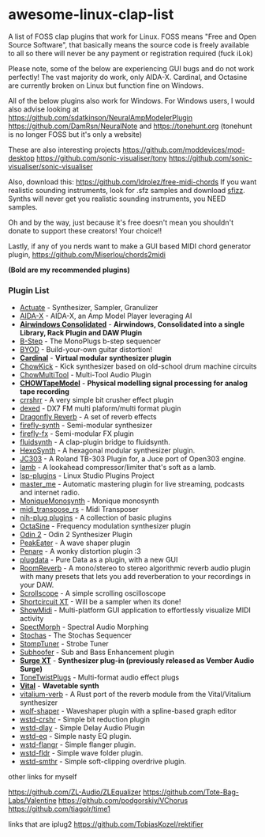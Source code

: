 # awesome-linux-clap-list
A list of FOSS clap plugins that work for Linux. FOSS means "Free and Open Source Software", that basically means the source code is freely available to all so there will never be any payment or registration required (fuck iLok)

Please note, some of the below are experiencing GUI bugs and do not work perfectly! The vast majority do work, only AIDA-X. Cardinal, and Octasine are currently broken on Linux but function fine on Windows.

All of the below plugins also work for Windows. For Windows users, I would also advise looking at https://github.com/sdatkinson/NeuralAmpModelerPlugin https://github.com/DamRsn/NeuralNote and https://tonehunt.org (tonehunt is no longer FOSS but it's only a website)

These are also interesting projects https://github.com/moddevices/mod-desktop https://github.com/sonic-visualiser/tony https://github.com/sonic-visualiser/sonic-visualiser

Also, download this: https://github.com/ldrolez/free-midi-chords
If you want realistic sounding instruments, look for .sfz samples and download [sfizz](https://github.com/sfztools/sfizz). Synths will never get you realistic sounding instruments, you NEED samples.

Oh and by the way, just because it's free doesn't mean you shouldn't donate to support these creators! Your choice!!

Lastly, if any of you nerds want to make a GUI based MIDI chord generator plugin, https://github.com/Miserlou/chords2midi

**(Bold are my recommended plugins)**

### Plugin List 
- [Actuate](https://github.com/ardura/Actuate) - Synthesizer, Sampler, Granulizer
- [AIDA-X](https://github.com/AidaDSP/aida-x) - AIDA-X, an Amp Model Player leveraging AI
- [**Airwindows Consolidated**](https://github.com/baconpaul/airwin2rack) - **Airwindows, Consolidated into a single Library, Rack Plugin and DAW Plugin**
- [B-Step](https://github.com/surge-synthesizer/b-step) - The MonoPlugs b-step sequencer
- [BYOD](https://github.com/Chowdhury-DSP/BYOD) - Build-your-own guitar distortion!
- [**Cardinal**](https://github.com/DISTRHO/Cardinal) - **Virtual modular synthesizer plugin**
- [ChowKick](https://github.com/Chowdhury-DSP/ChowMultiTool) - Kick synthesizer based on old-school drum machine circuits
- [ChowMultiTool](https://github.com/Chowdhury-DSP/ChowMultiTool) - Multi-Tool Audio Plugin
- [**CHOWTapeModel**](https://github.com/jatinchowdhury18/AnalogTapeModel) - **Physical modelling signal processing for analog tape recording**
- [crrshrr](https://github.com/erroreyes/crrshrr) - A very simple bit crusher effect plugin
- [dexed](https://github.com/asb2m10/dexed) - DX7 FM multi plaform/multi format plugin
- [Dragonfly Reverb](https://github.com/michaelwillis/dragonfly-reverb) - A set of reverb effects
- [firefly-synth](https://github.com/sjoerdvankreel/firefly-synth) -  Semi-modular synthesizer
- [firefly-fx](https://github.com/sjoerdvankreel/firefly-synth) -  Semi-modular FX plugin
- [fluidsynth](https://github.com/cannerycoders/fluidsynth.clap) -  A clap-plugin bridge to fluidsynth.
- [HexoSynth](https://github.com/WeirdConstructor/HexoSynth) - A hexagonal modular synthesizer plugin.
- [JC303](https://github.com/midilab/jc303) - A Roland TB-303 Plugin for, a Juce port of Open303 engine.
- [lamb](https://github.com/magnetophon/lamb-rs) - A lookahead compressor/limiter that's soft as a lamb.
- [lsp-plugins](https://github.com/lsp-plugins/lsp-plugins) - Linux Studio Plugins Project
- [master_me](https://github.com/trummerschlunk/master_me) - Automatic mastering plugin for live streaming, podcasts and internet radio.
- [MoniqueMonosynth](https://github.com/surge-synthesizer/monique-monosynth) - Monique monosynth
- [midi_transpose_rs](https://github.com/stfufane/midi_transpose_rs) - Midi Transposer
- [nih-plug plugins](https://github.com/robbert-vdh/nih-plug) - A collection of basic plugins
- [OctaSine](https://github.com/greatest-ape/OctaSine) - Frequency modulation synthesizer plugin
- [Odin 2](https://github.com/TheWaveWarden/odin2) - Odin 2 Synthesizer Plugin
- [PeakEater](https://github.com/vvvar/PeakEater) -  A wave shaper plugin
- [Penare](https://github.com/azur1s/penare) -  A wonky distortion plugin :3
- [plugdata](https://github.com/plugdata-team/plugdata) - Pure Data as a plugin, with a new GUI
- [RoomReverb](https://github.com/cvde/RoomReverb) - A mono/stereo to stereo algorithmic reverb audio plugin with many presets that lets you add reverberation to your recordings in your DAW.
- [Scrollscope](https://github.com/ardura/Scrollscope) - A simple scrolling oscilloscope
- [Shortcircuit XT](https://github.com/surge-synthesizer/shortcircuit-xt) - Will be a sampler when its done!
- [ShowMidi](https://github.com/gbevin/ShowMIDI) - Multi-platform GUI application to effortlessly visualize MIDI activity
- [SpectMorph](https://github.com/swesterfeld/spectmorph) - Spectral Audio Morphing
- [Stochas](https://github.com/surge-synthesizer/stochas) - The Stochas Sequencer
- [StompTuner](https://github.com/brummer10/StompTuner) - Strobe Tuner
- [Subhoofer](https://github.com/ardura/Subhoofer) - Sub and Bass Enhancement plugin
- [**Surge XT**](https://github.com/surge-synthesizer/surge) - **Synthesizer plug-in (previously released as Vember Audio Surge)**
- [ToneTwistPlugs](https://github.com/brummer10/ToneTwistPlugs) - Multi-format audio effect plugs
- [**Vital**](https://vital.audio/) - **Wavetable synth**
- [vitalium-verb](https://github.com/BillyDM/vitalium-verb) - A Rust port of the reverb module from the Vital/Vitalium synthesizer 
- [wolf-shaper](https://github.com/wolf-plugins/wolf-shaper) - Waveshaper plugin with a spline-based graph editor
- [wstd-crshr](https://github.com/Wasted-Audio/wstd-crshr) - Simple bit reduction plugin
- [wstd-dlay](https://github.com/Wasted-Audio/wstd-dlay) - Simple Delay Audio Plugin
- [wstd-eq](https://github.com/Wasted-Audio/wstd-eq) - Simple nasty EQ plugin.
- [wstd-flangr](https://github.com/Wasted-Audio/wstd-flangr) - Simple flanger plugin. 
- [wstd-fldr](https://github.com/Wasted-Audio/wstd-fldr) - Simple wave folder plugin.
- [wstd-smthr](https://github.com/Wasted-Audio/wstd-smthr) - Simple soft-clipping overdrive plugin.


other links for myself

https://github.com/ZL-Audio/ZLEqualizer
https://github.com/Tote-Bag-Labs/Valentine
https://github.com/podgorskiy/VChorus
https://github.com/tiagolr/time1

links that are iplug2
https://github.com/TobiasKozel/rektifier
